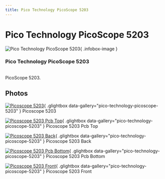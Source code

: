 ```yaml
---
title: Pico Technology PicoScope 5203
---
```


# Pico Technology PicoScope 5203

<div class="infobox" markdown>

![Pico Technology PicoScope 5203](./img/Picoscope_5203.jpg){ .infobox-image }

### Pico Technology PicoScope 5203

| | |
|---|---|

</div>

[](./img/Picoscope_5203.png)  [](./img/Picoscope_5203.png)PicoScope 5203.

## Photos

<div class="photo-grid" markdown>

[![Picoscope 5203](./img/Picoscope_5203.jpg)](./img/Picoscope_5203.png "Picoscope 5203"){ .glightbox data-gallery="pico-technology-picoscope-5203" }
<span class="caption">Picoscope 5203</span>

[![Picoscope 5203 Pcb Top](./img/Picoscope_5203_pcb_top.jpg)](./img/Picoscope_5203_pcb_top.jpg "Picoscope 5203 Pcb Top"){ .glightbox data-gallery="pico-technology-picoscope-5203" }
<span class="caption">Picoscope 5203 Pcb Top</span>

[![Picoscope 5203 Back](./img/Picoscope_5203_back.jpg)](./img/Picoscope_5203_back.jpg "Picoscope 5203 Back"){ .glightbox data-gallery="pico-technology-picoscope-5203" }
<span class="caption">Picoscope 5203 Back</span>

[![Picoscope 5203 Pcb Bottom](./img/Picoscope_5203_pcb_bottom.jpg)](./img/Picoscope_5203_pcb_bottom.jpg "Picoscope 5203 Pcb Bottom"){ .glightbox data-gallery="pico-technology-picoscope-5203" }
<span class="caption">Picoscope 5203 Pcb Bottom</span>

[![Picoscope 5203 Front](./img/Picoscope_5203_front.jpg)](./img/Picoscope_5203_front.jpg "Picoscope 5203 Front"){ .glightbox data-gallery="pico-technology-picoscope-5203" }
<span class="caption">Picoscope 5203 Front</span>

</div>
